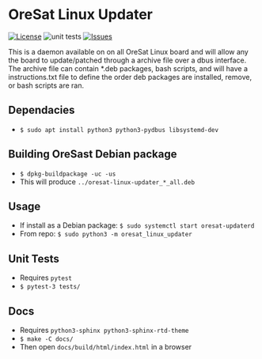# OreSat Linux Updater

[![License](https://img.shields.io/github/license/oresat/oresat-linux-updater)](./LICENSE)
![unit tests](https://github.com/oresat/oresat-linux-updater/workflows/unit%20tests/badge.svg)
[![Issues](https://img.shields.io/github/issues/oresat/oresat-linux-updater)](https://github.com/oresat/oresat-linux-updater/issues)

This is a daemon available on on all OreSat Linux board and will allow any the
board to update/patched through a archive file over a dbus interface.
The archive file can contain *.deb packages, bash scripts, and will have a
instructions.txt file to define the order deb packages are installed, remove,
or bash scripts are ran.

## Dependacies

- `$ sudo apt install python3 python3-pydbus libsystemd-dev`

## Building OreSast Debian package

- `$ dpkg-buildpackage -uc -us`
- This will produce `../oresat-linux-updater_*_all.deb`  

## Usage

- If install as a Debian package: `$ sudo systemctl start oresat-updaterd`
- From repo: `$ sudo python3 -m oresat_linux_updater`

## Unit Tests

- Requires `pytest`
- `$ pytest-3 tests/`

## Docs

- Requires `python3-sphinx python3-sphinx-rtd-theme`
- `$ make -C docs/`
- Then open `docs/build/html/index.html` in a browser

